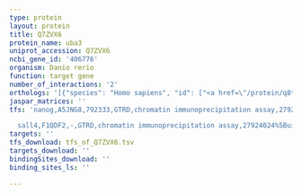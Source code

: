 ```yaml
---
type: protein
layout: protein
title: Q7ZVX6
protein_name: uba3
uniprot_accession: Q7ZVX6
ncbi_gene_id: '406776'
organism: Danio rerio
function: target gene
number_of_interactions: '2'
orthologs: '[{"species": "Homo sapiens", "id": ["<a href=\"/protein/q8tbc4\">Q8TBC4</a>"]}, {"species": "Mus musculus", "id": ["<a href=\"/protein/q8c878\">Q8C878</a>"]}, {"species": "Rattus norvegicus", "id": ["<a href=\"/protein/q99mi7\">Q99MI7</a>"]}, {"species": "Drosophila melanogaster", "id": ["<a href=\"/protein/q9v6u8\">Q9V6U8</a>"]}, {"species": "Caenorhabditis elegans", "id": ["<a href=\"/protein/q19360\">Q19360</a>"]}, {"species": "Saccharomyces cerevisiae", "id": ["<a href=\"/protein/q99344\">Q99344</a>"]}]'
jaspar_matrices: ''
tfs: 'nanog,A5JNG8,792333,GTRD,chromatin immunoprecipitation assay,27924024%5Buid%5D,No

  sall4,F1QDF2,-,GTRD,chromatin immunoprecipitation assay,27924024%5Buid%5D,No'
targets: ''
tfs_download: tfs_of_Q7ZVX6.tsv
targets_download: ''
bindingSites_download: ''
binding_sites_ls: ''

---
```

